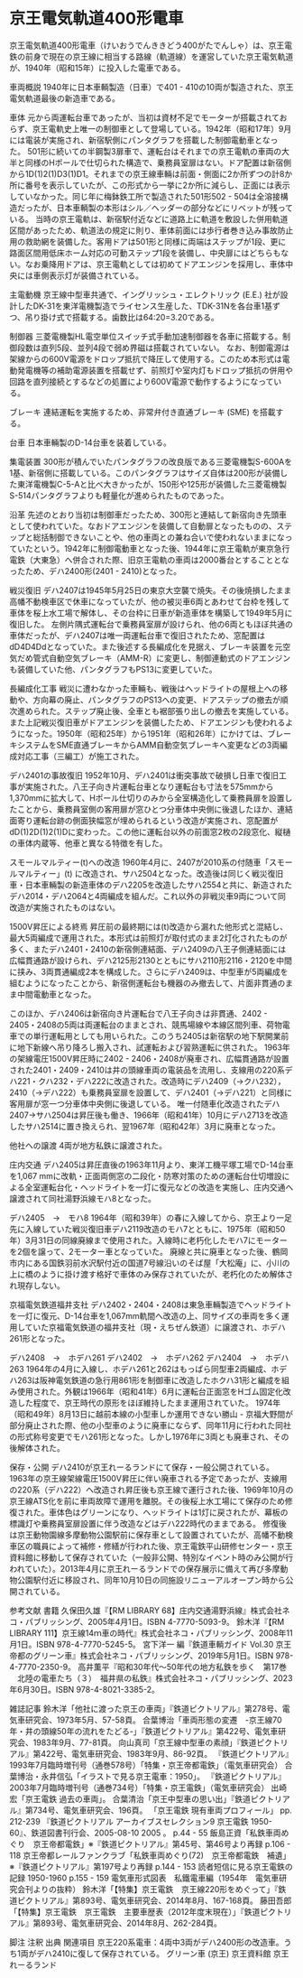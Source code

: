 # 京王電気軌道400形電車

京王電気軌道400形電車（けいおうでんききどう400がたでんしゃ）は、京王電鉄の前身で現在の京王線に相当する路線（軌道線）を運営していた京王電気軌道が、1940年（昭和15年）に投入した電車である。

車両概説
1940年に日本車輌製造（日車）で401 - 410の10両が製造された、京王電気軌道最後の新造車である。

車体
元から両運転台車であったが、当初は資材不足でモーターが搭載されておらず、京王電軌史上唯一の制御車として登場している。1942年（昭和17年）9月には電装が実施され、新宿駅側にパンタグラフを搭載した制御電動車となった。
501形に続いての半鋼製3扉車で、運転台はそれまでの京王電軌の車両の大半と同様のHポールで仕切られた構造で、乗務員室扉はない。ドア配置は新宿側から1D(1)2(1)D3(1)D1。それまでの京王線車輛は前面・側面に2か所ずつの計8か所に番号を表示していたが、この形式から一挙に2か所に減らし、正面には表示していなかった。同じ年に梅鉢鉄工所で製造された501形502 - 504は全溶接構造だったが、日本車輌製の本形はシル／ヘッダーの部分などにリベットが残っている。
当時の京王電軌は、新宿駅付近などに道路上に軌道を敷設した併用軌道区間があったため、軌道法の規定に則り、車体前面には歩行者巻き込み事故防止用の救助網を装備した。客用ドアは501形と同様に両端はステップが1段、更に路面区間用低床ホーム対応の可動ステップ1段を装備し、中央扉にはどちらもない。なお乗降用ドアは、京王電軌としては初めてドアエンジンを採用し、車体中央には車側表示灯が装備されている。

主電動機
京王線中型車共通で、イングリッシュ・エレクトリック (E.E.) 社が設計したDK-31を東洋電機製造でライセンス生産した、TDK-31Nを各台車1基ずつ、吊り掛け式で搭載する。歯数比は64:20=3.20である。

制御器
三菱電機製HL電空単位スイッチ式手動加速制御器を各車に搭載する。制御段数は直列5段、並列4段で弱め界磁は搭載されていない。
なお、制御電源は架線からの600V電源をドロップ抵抗で降圧して使用する。このため本形式は電動発電機等の補助電源装置を搭載せず、前照灯や室内灯もドロップ抵抗の併用や回路を直列接続とするなどの処置により600V電源で動作するようになっている。

ブレーキ
連結運転を実施するため、非常弁付き直通ブレーキ (SME) を搭載する。

台車
日本車輛製のD-14台車を装着している。

集電装置
300形が積んでいたパンタグラフの改良版である三菱電機製S-600Aを1基、新宿側に搭載している。このパンタグラフはサイズ自体は200形が装備した東洋電機製C-5-Aと比べ大きかったが、150形や125形が装備した三菱電機製S-514パンタグラフよりも軽量化が進められたものであった。

沿革
先述のとおり当初は制御車だったため、300形と連結して新宿向き先頭車として使われていた。なおドアエンジンを装備して自動扉となったものの、ステップと総括制御できないことや、他の車両との兼ね合いで使われないままになっていたという。1942年に制御電動車となった後、1944年に京王電軌が東京急行電鉄（大東急）へ併合された際、旧京王電軌の車両は2000番台とすることとなったため、デハ2400形(2401 - 2410)となった。

戦災復旧
デハ2407は1945年5月25日の東京大空襲で焼失。その後焼損したまま高幡不動検車区で休車になっていたが、他の被災車6両とあわせて台枠を残して車体を桜上水工場で解体し、その台枠に日車が新造車体を構築して1949年5月に復旧した。
左側片隅式運転台で乗務員室扉が設けられ、他の6両ともほぼ共通の車体だったが、デハ2407は唯一両運転台車で復旧されたため、窓配置はdD4D4Ddとなっていた。また後述する長編成化を見据え、ブレーキ装置を元空気だめ管式自動空気ブレーキ（AMM-R）に変更し、制御連動式のドアエンジンも装備していた他、パンタグラフもPS13に変更していた。

長編成化工事
戦災に遭わなかった車輛も、戦後はヘッドライトの屋根上への移動や、方向幕の廃止、パンタグラフのPS13への変更、ドアステップの撤去が順次進められた。ステップ廃止後、全車とも裾部張り出しの撤去を実施している。また上記戦災復旧車がドアエンジンを装備したため、ドアエンジンも使われるようになった。1950年（昭和25年）から1951年（昭和26年）にかけては、ブレーキシステムをSME直通ブレーキからAMM自動空気ブレーキへ変更などの3両編成対応工事（三編工）が施工された。

デハ2401の事故復旧
1952年10月、デハ2401は衝突事故で破損し日車で復旧工事が実施された。八王子向き片運転台車となり運転台も寸法を575mmから1,370mmに拡大して、Hポール仕切りのみから全室構造化して乗務員扉を設置したことから、乗務員室側の客用扉が窓ひとつ分車体中央側に後退したほか、連結面寄り運転台跡の側面狭幅窓が埋められるという改造が実施され、窓配置がdD(1)2D(1)2(1)Dに変わった。この他に運転台以外の前面窓2枚の2段窓化、縦樋の車体内蔵等、他車と異なる特徴を有した。

スモールマルティー(t)への改造
1960年4月に、2407が2010系の付随車「スモールマルティー」(t) に改造され、サハ2504となった。改造後は同じく戦災復旧車・日本車輛製の新造車体のデハ2205を改造したサハ2554と共に、新造されたデハ2014・デハ2064と4両編成を組んだ。これ以外の非戦災車9両について同改造が実施されたものはない。

1500V昇圧による終焉
昇圧前の最終期には(t)改造から漏れた他形式と混結し、最大5両編成で運用された。本形式は前照灯が取付式のまま2灯化されたものが多く、またデハ2401・2410の新宿側連結面、デハ2409の八王子側連結面には広幅貫通路が設けられ、デハ2125形2130とともにサハ2110形2116・2120を中間に挟み、3両貫通編成2本を構成した。さらにデハ2409は、中型車が5両編成を組むようになったことから、新宿側運転台も機器のみ撤去して、片面非貫通のまま中間電動車となった。

このほか、デハ2406は新宿向き片運転台で八王子向きは非貫通、2402 - 2405・2408の5両は両運転台のままとされ、競馬場線や本線区間列車、荷物電車での単行運転用としても用いられた。このうち2405は新宿駅の地下駅開業前に地下新線へ吊り降ろし搬入され、試運転および習熟運転に供された。
1963年の架線電圧1500V昇圧時に2402 - 2406・2408が廃車され、広幅貫通路が設置された2401・2409・2410は井の頭線車両の電装品を流用し、支線用の220系デハ221・クハ232・デハ222に改造された。改造時にデハ2409（→クハ232），2410（→デハ222）も乗務員室扉を設置して、デハ2401（→デハ221）と同様に客用扉が窓一つ分車体中央側に後退している。
唯一付随車化改造されたデハ2407→サハ2504は昇圧後も働き、1966年（昭和41年）10月にデハ2713を改造したサハ2514に置き換えられ、翌1967年（昭和42年）3月に廃車となった。

他社への譲渡
4両が地方私鉄に譲渡された。

庄内交通
デハ2405は昇圧直後の1963年11月より、東洋工機平塚工場でD-14台車を1,067 mmに改軌・正面両側窓の二段化・防寒対策のための運転台仕切増設による全室運転台化・ヘッドライトを一灯に復元などの改造を実施し、庄内交通へ譲渡されて同社湯野浜線モハ8となった。

デハ2405　→　モハ8
1964年（昭和39年）の春に入線してから、京王より一足先に入線していた戦災復旧車デハ2119改造のモハ7とともに、1975年（昭和50年）3月31日の同線廃線まで使用された。入線時に老朽化したモハ7にモーターを2個を譲って、2モーター車となっていた。
廃線と共に廃車となった後、鶴岡市内にある国鉄羽前水沢駅付近の国道7号線沿いのそば屋「大松庵」に、小川の上に橋のように掛け渡す格好で車体のみ保存されていたが、老朽化のため解体され現存しない。

京福電気鉄道福井支社
デハ2402・2404・2408は東急車輛製造でヘッドライトを一灯に復元、D-14台車を1,067mm軌間へ改造の上、同サイズの車両を多く運用していた京福電気鉄道の福井支社（現・えちぜん鉄道）に譲渡され、ホデハ261形となった。

デハ2408　→　ホデハ261
デハ2402　→　ホデハ262
デハ2404　→　ホデハ263
1964年の4月に入線し、ホデハ261と262はもっぱら同型車2両編成、ホデハ263は阪神電気鉄道の急行用861形を制御車に改造したホクハ31形と編成を組み使用された。外観は1966年（昭和41年）6月に運転台正面窓をHゴム固定化改造した程度で、京王時代の原形をほぼ維持したまま運用されていた。
1974年（昭和49年）8月13日に越前本線の小型車しか運用できない勝山 - 京福大野間が部分廃止された際、他の小型車のように廃車にならず、同年11月に行われた同社の形式称号変更でモハ261形となった。しかし1976年に3両とも廃車され、その後解体された。

保存・公開
デハ2410が京王れーるランドにて保存・一般公開されている。
1963年の京王線架線電圧1500V昇圧に伴い廃車される予定であったが、支線用の220系（デハ222）へ改造され昇圧後も京王線で運行された後、1969年10月の京王線ATS化を前に車両故障で運用を離脱。その後桜上水工場にて保存のため修復された。車体色はグリーンになり、ヘッドライトは1灯に戻されたが、幕板の標識灯や乗務員室扉設置に伴う改造などはデハ222時代のままである。
修復後は京王動物園線多摩動物公園駅前に保存車として設置されていたが、高幡不動検車区の職員によって補修・修繕が行われた後、京王電鉄平山研修センター・京王資料館に移動して保存されていた（一般非公開、特別なイベント時のみ公開が行われていた）。2013年4月に京王れーるランドでの保存展示に備えて再び多摩動物公園駅付近に移設され、同年10月10日の同施設リニューアルオープン時から公開されている。

参考文献
書籍
久保田久雄『【RM LIBRARY 68】庄内交通湯野浜線』株式会社ネコ・パブリッシング、2005年4月1日。ISBN 4-7770-5093-9。 
鈴木洋『【RM LIBRARY 111】京王線14ｍ車の時代』株式会社ネコ・パブリッシング、2008年11月1日。ISBN 978-4-7770-5245-5。 
宮下洋一 編『鉄道車輌ガイド Vol.30 京王帝都のグリーン車』株式会社ネコ・パブリッシング、2019年5月1日。ISBN 978-4-7770-2350-9。 
高井薫平『昭和30年代～50年代の地方私鉄を歩く　第17巻 　北陸の電車たち（３）　福井県の私鉄』株式会社ネコ・パブリッシング、2023年6月30日。ISBN 978-4-8021-3385-2。

雑誌記事
鈴木洋「他社に渡った京王の車両」『鉄道ピクトリアル』第278号、電気車研究会、1973年5月、57-58頁。 
合葉博治「車両形態の変遷　-京王線70年・井の頭線50年の流れをたどる-」『鉄道ピクトリアル』第422号、電気車研究会、1983年9月、77-81頁。 
向山真司「京王線中型車の素顔」『鉄道ピクトリアル』第422号、電気車研究会、1983年9月、86-92頁。 
『鉄道ピクトリアル』1993年7月臨時増刊号（通巻578号）「特集・京王帝都電鉄」（電気車研究会）
合葉博治・永井信弘「イラストで見る京王電車：1950」。 
『鉄道ピクトリアル』2003年7月臨時増刊号（通巻734号）「特集・京王電鉄」（電気車研究会）
出崎宏「京王電鉄 過去の車両」。 
合葉清治「京王中型車の思い出」『鉄道ピクトリアル』第734号、電気車研究会、196頁。 
「京王電鉄 現有車両プロフィール」 pp. 212-239
『鉄道ピクトリアル アーカイブスセレクション9 京王電鉄 1950-60』、鉄道図書刊行会、2005-08-10 2005 。 
p.44 - 55 飯島正資「私鉄車両めぐり　京王帝都電鉄」※『鉄道ピクトリアル』第45号、第46号より再録
p.106 - 118 京王帝都レールファンクラブ「私鉄車両めぐり(72)　京王帝都電鉄　補遺」※『鉄道ピクトリアル』第197号より再録
p.144 - 153 読者短信に見る京王電鉄の記録 1950-1960
p.155 - 159 電気車形式図表　私鐵電車編（1954年　電気車研究会刊よりの抜粋）
鈴木洋「【特集】京王電鉄　京王線220形をめぐって」『鉄道ピクトリアル』第893号、電気車研究会、2014年8月、167-168頁。 
藤田吾郎「【特集】京王電鉄　京王電鉄　主要車歴表（2012年度末現在）」『鉄道ピクトリアル』第893号、電気車研究会、2014年8月、262-284頁。

脚注
注釈
出典
関連項目
京王220系電車：4両中3両がデハ2400形の改造車。うち1両がデハ2410に復して保存されている。
グリーン車 (京王)
京王資料館
京王れーるランド
